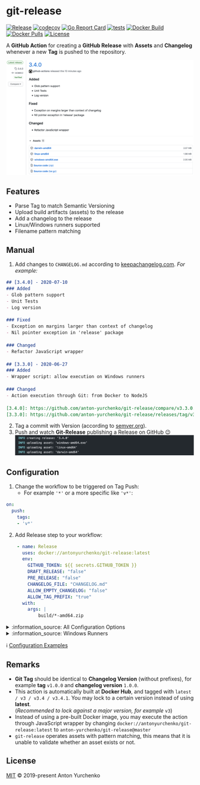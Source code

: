 # git-release

[![Release](https://img.shields.io/github/v/release/anton-yurchenko/git-release)](https://github.com/anton-yurchenko/git-release/releases/latest)
[![codecov](https://codecov.io/gh/anton-yurchenko/git-release/branch/master/graph/badge.svg)](https://codecov.io/gh/anton-yurchenko/git-release)
[![Go Report Card](https://goreportcard.com/badge/github.com/anton-yurchenko/git-release)](https://goreportcard.com/report/github.com/anton-yurchenko/git-release)
[![tests](https://github.com/anton-yurchenko/git-release/actions/workflows/tests.yml/badge.svg)](https://github.com/anton-yurchenko/git-release/actions/workflows/tests.yml)
[![Docker Build](https://img.shields.io/docker/cloud/build/antonyurchenko/git-release)](https://hub.docker.com/r/antonyurchenko/git-release)
[![Docker Pulls](https://img.shields.io/docker/pulls/antonyurchenko/git-release)](https://hub.docker.com/r/antonyurchenko/git-release)
[![License](https://img.shields.io/github/license/anton-yurchenko/git-release)](LICENSE.md)

A **GitHub Action** for creating a **GitHub Release** with **Assets** and **Changelog** whenever a new **Tag** is pushed to the repository.  

![PIC](docs/images/release.png)

## Features

- Parse Tag to match Semantic Versioning
- Upload build artifacts (assets) to the release
- Add a changelog to the release
- Linux/Windows runners supported
- Filename pattern matching

## Manual

1. Add changes to `CHANGELOG.md` according to [keepachangelog.com](https://keepachangelog.com/en/1.0.0/ "Keep a ChangeLog").
*For example:*

```markdown
## [3.4.0] - 2020-07-10
### Added
- Glob pattern support
- Unit Tests
- Log version

### Fixed
- Exception on margins larger than context of changelog
- Nil pointer exception in 'release' package

### Changed
- Refactor JavaScript wrapper

## [3.3.0] - 2020-06-27
### Added
- Wrapper script: allow execution on Windows runners

### Changed
- Action execution through Git: from Docker to NodeJS

[3.4.0]: https://github.com/anton-yurchenko/git-release/compare/v3.3.0...v3.4.0
[3.3.0]: https://github.com/anton-yurchenko/git-release/releases/tag/v3.3.0
```

2. Tag a commit with Version (according to [semver.org](https://semver.org/ "Semantic Versioning")).
3. Push and watch **Git-Release** publishing a Release on GitHub :wink:  
![PIC](docs/images/log.png)

## Configuration

1. Change the workflow to be triggered on Tag Push:
    - For example `'*'` or a more specific like `'v*'`:

```yaml
on:
  push:
    tags:
    - 'v*'
```

2. Add Release step to your workflow:

```yaml
    - name: Release
      uses: docker://antonyurchenko/git-release:latest
      env:
        GITHUB_TOKEN: ${{ secrets.GITHUB_TOKEN }}
        DRAFT_RELEASE: "false"
        PRE_RELEASE: "false"
        CHANGELOG_FILE: "CHANGELOG.md"
        ALLOW_EMPTY_CHANGELOG: "false"
        ALLOW_TAG_PREFIX: "true"
      with:
        args: |
            build/*-amd64.zip
```

<details><summary>:information_source: All Configuration Options</summary>

- Provide a list of assets as `args` (divided by one of: `new line`, `space`, `comma`, `pipe`)
- `DRAFT_RELEASE (true/false as string)` - Save release as draft instead of publishing it (default `false`).
- `PRE_RELEASE (true/false as string)` - GitHub will point out that this release is identified as non-production ready (default: `false`). 
- `CHANGELOG_FILE (string)` - Changelog filename (default: `CHANGELOG.md`).
  - Set to `none` in order to completely ignore changelog. This enables to run the action without repository checkout.
- `ALLOW_EMPTY_CHANGELOG (true/false as string)` - Allow publishing a release without changelog (default `false`).
- `ALLOW_TAG_PREFIX (true/false as string)` - Allow prefix on version Tag, for example `v3.2.0` or `release-3.2.0` (default: `false`).
- `RELEASE_NAME (string)` - Complete release title (may not be combined with PREFIX or SUFFIX).
- `RELEASE_NAME_PREFIX (string)` - Release title prefix.
- `RELEASE_NAME_SUFFIX (string)` - Release title suffix.

</details>  

<details><summary>:information_source: Windows Runners</summary>

Execute **git-release** through JavaScrip Wrapper on Windows Runners.

Example:

```yaml
    - name: Release
      uses: anton-yurchenko/git-release@master
      env:
        GITHUB_TOKEN: ${{ secrets.GITHUB_TOKEN }}
        DRAFT_RELEASE: "false"
        PRE_RELEASE: "false"
        CHANGELOG_FILE: "CHANGELOG.md"
        ALLOW_EMPTY_CHANGELOG: "false"
        ALLOW_TAG_PREFIX: "true"
      with:
        args: |
            build\\darwin-amd64.zip
            build\\linux-amd64.zip
            build\\windows-amd64.zip
```

</details>

:information_source: [Configuration Examples](docs/example.md#examples)

## Remarks

- **Git Tag** should be identical to **Changelog Version** (without prefixes), for example **tag** `v1.0.0` and **changelog version** `1.0.0`.
- This action is automatically built at **Docker Hub**, and tagged with `latest / v3 / v3.4 / v3.4.1`. You may lock to a certain version instead of using **latest**.  
(*Recommended to lock against a major version, for example* `v3`)
- Instead of using a pre-built Docker image, you may execute the action through JavaScript wrapper by changing `docker://antonyurchenko/git-release:latest` to `anton-yurchenko/git-release@master`
- `git-release` operates assets with pattern matching, this means that it is unable to validate whether an asset exists or not.

## License

[MIT](LICENSE.md) © 2019-present Anton Yurchenko
